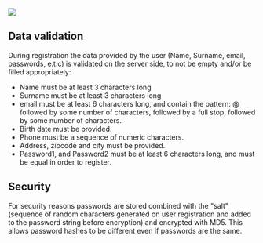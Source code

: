 <img src="https://www.shitpostbot.com/resize/585/400?img=%2Fimg%2Fsourceimages%2Fguess-ill-die-5845d8789c1c2.jpeg"/>

##  Data validation

During registration the data provided by the user (Name, Surname, email, passwords, e.t.c) is validated on the server side, to not be empty and/or be filled appropriately:



*  Name must be at least 3 characters long
*  Surname must be at least 3 characters long
*  email must be at least 6 characters long, and contain the pattern: @ followed by some number of characters, followed by a full stop, followed by some number of characters.
*  Birth date must be provided.
*  Phone must be a sequence of numeric characters.
*  Address, zipcode and city must be provided.
*  Password1, and Password2 must be at least 6 characters long, and must be equal in order to register.

##  Security

For security reasons passwords are stored combined with the "salt"(sequence of random characters generated on user registration and added to the password string before encryption) and encrypted with MD5. This allows password hashes to be different even if passwords are the same.